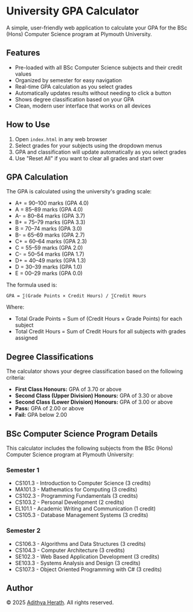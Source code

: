 # University GPA Calculator

A simple, user-friendly web application to calculate your GPA for the BSc (Hons) Computer Science program at Plymouth University.

## Features

- Pre-loaded with all BSc Computer Science subjects and their credit values
- Organized by semester for easy navigation
- Real-time GPA calculation as you select grades
- Automatically updates results without needing to click a button
- Shows degree classification based on your GPA
- Clean, modern user interface that works on all devices

## How to Use

1. Open `index.html` in any web browser
2. Select grades for your subjects using the dropdown menus
3. GPA and classification will update automatically as you select grades
4. Use "Reset All" if you want to clear all grades and start over

## GPA Calculation

The GPA is calculated using the university's grading scale:

- A+ = 90–100 marks (GPA 4.0)
- A = 85–89 marks (GPA 4.0)
- A- = 80–84 marks (GPA 3.7)
- B+ = 75–79 marks (GPA 3.3)
- B = 70–74 marks (GPA 3.0)
- B- = 65–69 marks (GPA 2.7)
- C+ = 60–64 marks (GPA 2.3)
- C = 55–59 marks (GPA 2.0)
- C- = 50–54 marks (GPA 1.7)
- D+ = 40–49 marks (GPA 1.3)
- D = 30–39 marks (GPA 1.0)
- E = 00–29 marks (GPA 0.0)

The formula used is:
```
GPA = ∑(Grade Points × Credit Hours) / ∑Credit Hours
```

Where:
- Total Grade Points = Sum of (Credit Hours × Grade Points) for each subject
- Total Credit Hours = Sum of Credit Hours for all subjects with grades assigned

## Degree Classifications

The calculator shows your degree classification based on the following criteria:

- **First Class Honours:** GPA of 3.70 or above
- **Second Class (Upper Division) Honours:** GPA of 3.30 or above
- **Second Class (Lower Division) Honours:** GPA of 3.00 or above
- **Pass:** GPA of 2.00 or above
- **Fail:** GPA below 2.00

## BSc Computer Science Program Details

This calculator includes the following subjects from the BSc (Hons) Computer Science program at Plymouth University:

### Semester 1
- CS101.3 - Introduction to Computer Science (3 credits)
- MA101.3 - Mathematics for Computing (3 credits)
- CS102.3 - Programming Fundamentals (3 credits)
- CS103.2 - Personal Development (2 credits)
- EL101.1 - Academic Writing and Communication (1 credit)
- CS105.3 - Database Management Systems (3 credits)

### Semester 2
- CS106.3 - Algorithms and Data Structures (3 credits)
- CS104.3 - Computer Architecture (3 credits)
- SE102.3 - Web Based Application Development (3 credits)
- SE103.3 - Systems Analysis and Design (3 credits)
- CS107.3 - Object Oriented Programming with C# (3 credits)

## Author

© 2025 [Adithya Herath](https://github.com/AdithyaHerath). All rights reserved. 